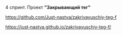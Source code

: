 4 спринт. Проект **"Закрывающий тег"**

https://github.com/Just-nastya/zakrivayuschiy-teg-f

https://just-nastya.github.io/zakrivayuschiy-teg-f/
